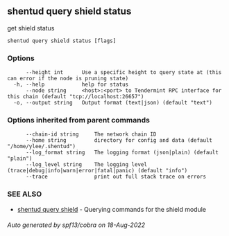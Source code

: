 ## shentud query shield status

get shield status

```
shentud query shield status [flags]
```

### Options

```
      --height int      Use a specific height to query state at (this can error if the node is pruning state)
  -h, --help            help for status
      --node string     <host>:<port> to Tendermint RPC interface for this chain (default "tcp://localhost:26657")
  -o, --output string   Output format (text|json) (default "text")
```

### Options inherited from parent commands

```
      --chain-id string     The network chain ID
      --home string         directory for config and data (default "/home/ylee/.shentud")
      --log_format string   The logging format (json|plain) (default "plain")
      --log_level string    The logging level (trace|debug|info|warn|error|fatal|panic) (default "info")
      --trace               print out full stack trace on errors
```

### SEE ALSO

* [shentud query shield](shentud_query_shield.md)	 - Querying commands for the shield module

###### Auto generated by spf13/cobra on 18-Aug-2022
